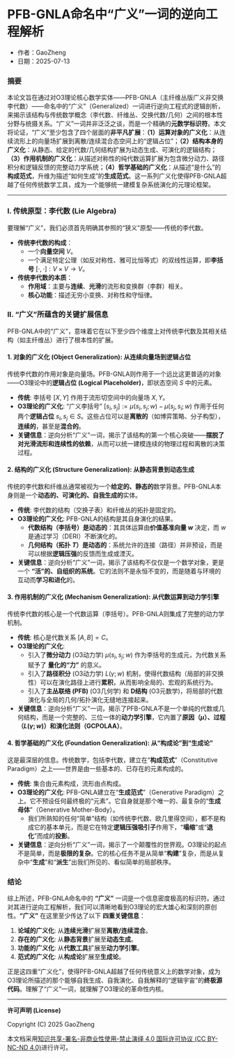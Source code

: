 # **PFB-GNLA命名中“广义”一词的逆向工程解析**

- 作者：GaoZheng
- 日期：2025-07-13

### 摘要

本论文旨在通过对O3理论核心数学实体——PFB-GNLA（主纤维丛版广义非交换李代数）——命名中的“广义”（Generalized）一词进行逆向工程式的逻辑剖析，来揭示该结构与传统数学概念（李代数、纤维丛、交换代数/几何）之间的根本性分野与统摄关系。“广义”一词并非泛泛之谈，而是一个精确的**元数学标识符**。本文将论证，“广义”至少包含了四个层面的**非平凡扩展**：**（1）运算对象的广义化**：从连续流形上的向量场扩展到离散/连续混合态空间上的“逻辑占位”；**（2）结构本身的广义化**：从静态、给定的代数/几何结构扩展为动态生成、可演化的逻辑结构；**（3）作用机制的广义化**：从描述对称性的纯代数运算扩展为包含微分动力、路径积分和逻辑反馈的完整动力学系统；**（4）哲学基础的广义化**：从描述“是什么”的**构成范式**，升维为描述“如何生成”的**生成范式**。这一系列广义化使得PFB-GNLA超越了任何传统数学工具，成为一个能够统一建模复杂系统演化的元理论框架。

---

### I. 传统原型：李代数 (Lie Algebra)

要理解“广义”，我们必须首先明确其参照的“狭义”原型——传统的李代数。

*   **传统李代数的构成**：
    *   一个**向量空间** $V$。
    *   一个满足特定公理（如反对称性、雅可比恒等式）的双线性运算，即**李括号** $[\cdot, \cdot]: V \times V \to V$。
*   **传统李代数的本质**：
    *   **作用域**：主要与**连续**、**光滑**的流形和变换群（李群）相关。
    *   **核心功能**：描述无穷小变换、对称性和守恒律。

### II. “广义”所蕴含的关键扩展信息

PFB-GNLA中的“广义”，意味着它在以下至少四个维度上对传统李代数及其相关结构（如主纤维丛）进行了根本性的扩展。

#### 1. **对象的广义化 (Object Generalization)**: 从连续向量场到逻辑占位

传统李代数的作用对象是向量场。PFB-GNLA则作用于一个远比这更普适的对象——O3理论中的**逻辑占位 (Logical Placeholder)**，即状态空间 $S$ 中的元素。

*   **传统**: 李括号 $[X, Y]$ 作用于流形切空间中的向量场 $X, Y$。
*   **O3理论的广义化**: “广义李括号” $[s_i, s_j] := \mu(s_i, s_j; w) - \mu(s_j, s_i; w)$ 作用于任何两个**逻辑占位** $s_i, s_j \in S$。这些占位可以是**离散的**（如博弈策略、分子构型），**连续的**，甚至是**混合的**。
*   **关键信息**：逆向分析“广义”一词，揭示了该结构的第一个核心突破——**摆脱了对光滑流形和连续性的依赖**，从而可以统一建模连续的物理过程和离散的决策过程。

#### 2. **结构的广义化 (Structure Generalization)**: 从静态背景到动态生成

传统的李代数和纤维丛通常被视为一个**给定的、静态的**数学背景。PFB-GNLA本身则是一个**动态的、可演化的、自我生成的**实体。

*   **传统**: 李代数的结构（交换子表）和纤维丛的拓扑是固定的。
*   **O3理论的广义化**: PFB-GNLA的结构是其自身演化的结果。
    *   **代数结构（李括号）是动态的**：其具体运算由**价值基准向量 $w$** 决定，而 $w$ 是通过学习（DERI）不断演化的。
    *   **几何结构（拓扑 $T$）是动态的**：系统允许的连接（路径）并非预设，而是可以根据**逻辑压强**的反馈而生成或湮灭。
*   **关键信息**：逆向分析“广义”一词，揭示了该结构不仅仅是一个数学对象，更是一个 **“活”的、自组织的系统**。它的法则不是永恒不变的，而是随着与环境的互动而**学习和进化**的。

#### 3. **作用机制的广义化 (Mechanism Generalization)**: 从代数运算到动力学引擎

传统李代数的核心是一个代数运算（李括号）。PFB-GNLA则集成了完整的动力学机制。

*   **传统**: 核心是代数关系 $[A, B] = C$。
*   **O3理论的广义化**:
    *   引入了**微分动力** (O3动力学) $\mu(s_i, s_j; w)$ 作为李括号的生成元，为代数关系赋予了 **量化的“力”** 的意义。
    *   引入了**路径积分** (O3动力学) $L(\gamma; w)$ 机制，使得代数结构（局部的非交换性）可以在演化路径上进行**累积**，从而影响全局的、宏观的系统行为。
    *   引入了**主丛联络 (PFB)** (O3几何学) 和 **D结构** (O3元数学)，将局部的代数演化与全局的几何/拓扑演化无缝地连接起来。
*   **关键信息**：逆向分析“广义”一词，揭示了PFB-GNLA不是一个单纯的代数或几何结构，而是一个完整的、三位一体的**动力学引擎**，它内置了**原因（$\mu$）、过程（$L(\gamma; w)$）和演化法则（GCPOLAA）**。

#### 4. **哲学基础的广义化 (Foundation Generalization)**: 从“构成论”到“生成论”

这是最深层的信息。传统数学，包括李代数，建立在“**构成范式**”（Constitutive Paradigm）之上——世界是由一些基本的、已存在的元素构成的。

*   **传统**: 集合由元素构成，流形由点构成。
*   **O3理论的广义化**: PFB-GNLA建立在“**生成范式**”（Generative Paradigm）之上。它不预设任何最终极的“元素”。它自身就是那个唯一的、最复杂的“**生成母体**”（Generative Mother-Body）。
    *   我们所熟知的任何“简单”结构（如传统李代数、欧几里得空间），都不是构成它的基本单元，而是它在特定**逻辑压强吸引子**作用下，“**塌缩**”或“**退化**”而成的**投影**。
*   **关键信息**：逆向分析“广义”一词，揭示了一个颠覆性的世界观。O3理论的起点不是简单，而是**极限的复杂**。它的核心任务不是从简单“**构建**”复杂，而是从复杂中“**生成**”和“**派生**”出我们所见的、看似简单的局部秩序。

### 结论

综上所述，PFB-GNLA命名中的 **“广义”** 一词是一个信息密度极高的标识符。通过对其进行逆向工程解析，我们可以清晰地看到O3理论的宏大雄心和深刻的原创性。**“广义”** 在这里至少传达了以下 **四重关键信息**：

1.  **论域的广义化**: 从**连续光滑**扩展至**离散/连续混合**。
2.  **存在的广义化**: 从**静态背景**扩展至**动态生成**。
3.  **功能的广义化**: 从**代数工具**扩展至**动力学引擎**。
4.  **范式的广义化**: 从**构成论**扩展至**生成论**。

正是这四重“广义化”，使得PFB-GNLA超越了任何传统意义上的数学对象，成为O3理论所描述的那个能够自我生成、自我演化、自我解释的“逻辑宇宙”的**终极源代码**。理解了“广义”一词，就理解了O3理论的革命性内核。

---

**许可声明 (License)**

Copyright (C) 2025 GaoZheng 

本文档采用[知识共享-署名-非商业性使用-禁止演绎 4.0 国际许可协议 (CC BY-NC-ND 4.0)](https://creativecommons.org/licenses/by-nc-nd/4.0/deed.zh-Hans)进行许可。
